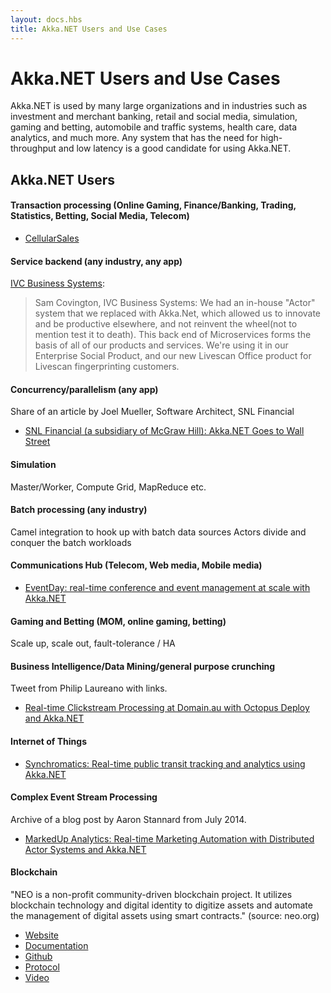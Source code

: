 ```yaml
---
layout: docs.hbs
title: Akka.NET Users and Use Cases
---
```


# Akka.NET Users and Use Cases

Akka.NET is used by many large organizations and in industries such as investment and merchant banking, retail and social media, simulation, gaming and betting, automobile and traffic systems, health care, data analytics, and much more. 
Any system that has the need for high-throughput and low latency is a good candidate for using Akka.NET.

## Akka.NET Users

#### Transaction processing (Online Gaming, Finance/Banking, Trading, Statistics, Betting, Social Media, Telecom)
* [CellularSales](https://youtu.be/G3ZafPNI-hk?t=31m6s)

#### Service backend (any industry, any app)

[IVC Business Systems](http://ivcbusinesssystems.com/):

> Sam Covington, IVC Business Systems: We had an in-house "Actor" system that we replaced with Akka.Net, which allowed us to innovate and be productive elsewhere, and not reinvent the wheel(not to mention test it to death). This back end of Microservices forms the basis of all of our products and services. We're using it in our Enterprise Social Product, and our new Livescan Office product for Livescan fingerprinting customers.

#### Concurrency/parallelism (any app)
Share of an article by Joel Mueller, Software Architect, SNL Financial
* [SNL Financial (a subsidiary of McGraw Hill): Akka.NET Goes to Wall Street](https://petabridge.com/blog/akkadotnet-goes-to-wall-street/)

#### Simulation
Master/Worker, Compute Grid, MapReduce etc.

#### Batch processing (any industry)
Camel integration to hook up with batch data sources Actors divide and conquer the batch workloads

#### Communications Hub (Telecom, Web media, Mobile media)
* [EventDay: real-time conference and event management at scale with Akka.NET](https://youtu.be/G3ZafPNI-hk?t=6m16s)

#### Gaming and Betting (MOM, online gaming, betting)
Scale up, scale out, fault-tolerance / HA

#### Business Intelligence/Data Mining/general purpose crunching
Tweet from Philip Laureano with links.
* [Real-time Clickstream Processing at Domain.au with Octopus Deploy and Akka.NET](https://twitter.com/philiplaureano/status/735976018993778688)

#### Internet of Things
* [Synchromatics: Real-time public transit tracking and analytics using Akka.NET](https://youtu.be/YuY1ziEqifU?t=3m38s)

#### Complex Event Stream Processing
Archive of a blog post by Aaron Stannard from July 2014.

* [MarkedUp Analytics: Real-time Marketing Automation with Distributed Actor Systems and Akka.NET](http://www.aaronstannard.com/markedup-akkadotnet/)

#### Blockchain
"NEO is a non-profit community-driven blockchain project. It utilizes blockchain technology and digital identity to digitize assets and automate the management of digital assets using smart contracts." (source: neo.org)

* [Website](https://neo.org)
* [Documentation](http://docs.neo.org/en-us/index.html)
* [Github](https://github.com/neo-project)
* [Protocol](https://github.com/neo-project/neo)
* [Video](https://www.youtube.com/channel/UCl1AwEDN0w5lTmfJEMsY5Vw)
